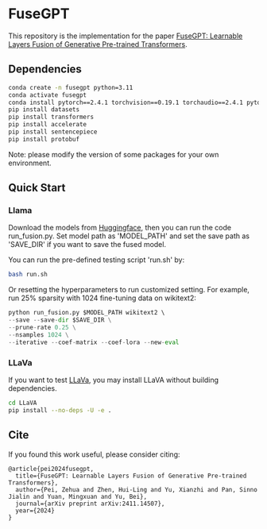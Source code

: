 # FuseGPT

This repository is the implementation for the paper [FuseGPT: Learnable Layers Fusion of Generative Pre-trained Transformers](https://arxiv.org/abs/2411.14507). 

## Dependencies

```bash
conda create -n fusegpt python=3.11
conda activate fusegpt
conda install pytorch==2.4.1 torchvision==0.19.1 torchaudio==2.4.1 pytorch-cuda=12.4 -c pytorch -c nvidia
pip install datasets
pip install transformers
pip install accelerate
pip install sentencepiece
pip install protobuf
```
Note: please modify the version of some packages for your own environment.

## Quick Start

### Llama

Download the models from [Huggingface](https://huggingface.co/), then you can run the code run_fusion.py. Set model path as 'MODEL_PATH' and set the save path as 'SAVE_DIR' if you want to save the fused model.

You can run the pre-defined testing script 'run.sh' by:
```bash
bash run.sh
```

Or resetting the hyperparameters to run customized setting.
For example, run 25% sparsity with 1024 fine-tuning data on wikitext2:
```python
python run_fusion.py $MODEL_PATH wikitext2 \ 
--save --save-dir $SAVE_DIR \
--prune-rate 0.25 \
--nsamples 1024 \
--iterative --coef-matrix --coef-lora --new-eval 
```

### LLaVa

If you want to test [LLaVa](https://github.com/haotian-liu/LLaVA/tree/main), you may install LLaVA without building dependencies.
```bash
cd LLaVA
pip install --no-deps -U -e .
```

## Cite

If you found this work useful, please consider citing:

```
@article{pei2024fusegpt,
  title={FuseGPT: Learnable Layers Fusion of Generative Pre-trained Transformers},
  author={Pei, Zehua and Zhen, Hui-Ling and Yu, Xianzhi and Pan, Sinno Jialin and Yuan, Mingxuan and Yu, Bei},
  journal={arXiv preprint arXiv:2411.14507},
  year={2024}
}
```
